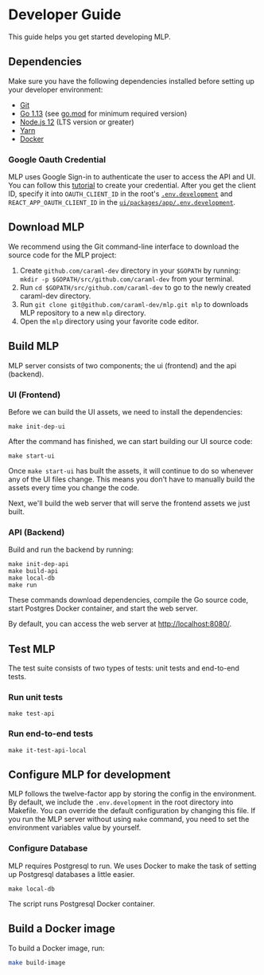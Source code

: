 # Developer Guide

This guide helps you get started developing MLP.

## Dependencies

Make sure you have the following dependencies installed before setting up your developer environment:

- [Git](https://git-scm.com/)
- [Go 1.13](https://golang.org/doc/install) (see [go.mod](../go.mod#L3) for minimum required version)
- [Node.js 12](https://nodejs.org) (LTS version or greater)
- [Yarn](https://yarnpkg.com)
- [Docker](https://docs.docker.com/get-docker/)

### Google Oauth Credential

MLP uses Google Sign-in to authenticate the user to access the API and UI. You can follow this [tutorial](https://developers.google.com/identity/sign-in/web/sign-in#create_authorization_credentials) to create your credential. After you get the client ID, specify it into `OAUTH_CLIENT_ID` in the root's [`.env.development`](../..env.development) and `REACT_APP_OAUTH_CLIENT_ID` in the [`ui/packages/app/.env.development`](../ui/packages/app/.env.development).

## Download MLP

We recommend using the Git command-line interface to download the source code for the MLP project:

1. Create `github.com/caraml-dev` directory in your `$GOPATH` by running: `mkdir -p $GOPATH/src/github.com/caraml-dev` from your terminal.
2. Run `cd $GOPATH/src/github.com/caraml-dev` to go to the newly created caraml-dev directory.
3. Run `git clone git@github.com/caraml-dev/mlp.git mlp` to downloads MLP repository to a new `mlp` directory.
4. Open the `mlp` directory using your favorite code editor.

## Build MLP

MLP server consists of two components; the ui (frontend) and the api (backend).

### UI (Frontend)

Before we can build the UI assets, we need to install the dependencies:

```shell script
make init-dep-ui
```

After the command has finished, we can start building our UI source code:

```shell script
make start-ui
```

Once `make start-ui` has built the assets, it will continue to do so whenever any of the UI files change. This means you don't have to manually build the assets every time you change the code.

Next, we'll build the web server that will serve the frontend assets we just built.

### API (Backend)

Build and run the backend by running:

```shell script
make init-dep-api
make build-api
make local-db
make run
```

These commands download dependencies, compile the Go source code, start Postgres Docker container, and start the web server.

By default, you can access the web server at <http://localhost:8080/>.

## Test MLP

The test suite consists of two types of tests: unit tests and end-to-end tests.

### Run unit tests

```shell script
make test-api
```

### Run end-to-end tests

```shell script
make it-test-api-local
```

## Configure MLP for development

MLP follows the twelve-factor app by storing the config in the environment. By default, we include the `.env.development` in the root directory into Makefile. You can override the default configuration by changing this file. If you run the MLP server without using `make` command, you need to set the environment variables value by yourself.

### Configure Database

MLP requires Postgresql to run. We uses Docker to make the task of setting up Postgresql databases a little easier.

```shell script
make local-db
```

The script runs Postgresql Docker container.

## Build a Docker image

To build a Docker image, run:

```sh
make build-image
```
